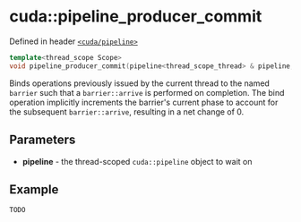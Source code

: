 # cuda::**pipeline_producer_commit**

Defined in header [`<cuda/pipeline>`](../headers/pipeline.md)

```c++
template<thread_scope Scope>
void pipeline_producer_commit(pipeline<thread_scope_thread> & pipeline, barrier<Scope> & barrier);
```

Binds operations previously issued by the current thread to the named `barrier` such that a `barrier::arrive` is performed on completion. The bind operation implicitly increments the barrier's current phase to account for the subsequent `barrier::arrive`, resulting in a net change of 0.

## Parameters

* **pipeline** - the thread-scoped `cuda::pipeline` object to wait on

## Example

```c++
TODO
```